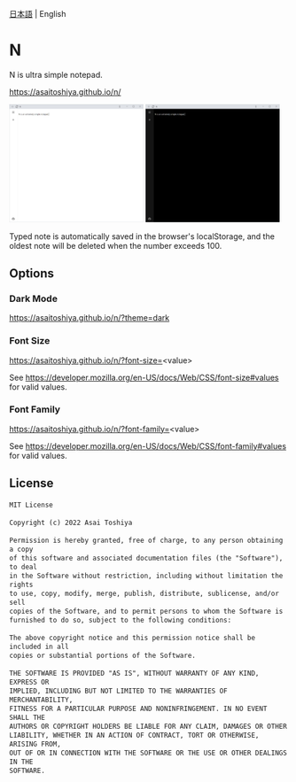 [日本語](./README.md) | English

# N

N is ultra simple notepad.

https://asaitoshiya.github.io/n/

<a href="screenshot1.png"><img src="screenshot1.png" width="48%"/></a>
<a href="screenshot2.png"><img src="screenshot2.png" width="48%"/></a>

Typed note is automatically saved in the browser's localStorage, and the oldest note will be deleted when the number exceeds 100.


## Options

### Dark Mode

https://asaitoshiya.github.io/n/?theme=dark

### Font Size

https://asaitoshiya.github.io/n/?font-size=<value&gt;

See https://developer.mozilla.org/en-US/docs/Web/CSS/font-size#values for valid values.

### Font Family

https://asaitoshiya.github.io/n/?font-family=<value&gt;

See https://developer.mozilla.org/en-US/docs/Web/CSS/font-family#values for valid values.


## License

    MIT License

    Copyright (c) 2022 Asai Toshiya

    Permission is hereby granted, free of charge, to any person obtaining a copy
    of this software and associated documentation files (the "Software"), to deal
    in the Software without restriction, including without limitation the rights
    to use, copy, modify, merge, publish, distribute, sublicense, and/or sell
    copies of the Software, and to permit persons to whom the Software is
    furnished to do so, subject to the following conditions:

    The above copyright notice and this permission notice shall be included in all
    copies or substantial portions of the Software.

    THE SOFTWARE IS PROVIDED "AS IS", WITHOUT WARRANTY OF ANY KIND, EXPRESS OR
    IMPLIED, INCLUDING BUT NOT LIMITED TO THE WARRANTIES OF MERCHANTABILITY,
    FITNESS FOR A PARTICULAR PURPOSE AND NONINFRINGEMENT. IN NO EVENT SHALL THE
    AUTHORS OR COPYRIGHT HOLDERS BE LIABLE FOR ANY CLAIM, DAMAGES OR OTHER
    LIABILITY, WHETHER IN AN ACTION OF CONTRACT, TORT OR OTHERWISE, ARISING FROM,
    OUT OF OR IN CONNECTION WITH THE SOFTWARE OR THE USE OR OTHER DEALINGS IN THE
    SOFTWARE.
